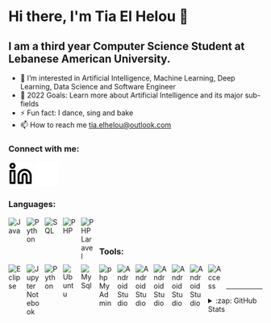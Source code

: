 # Hi there, I'm Tia El Helou 👋 

## I am a third year Computer Science Student at Lebanese American University.

- 👀 I’m interested in Artificial Intelligence, Machine Learning, Deep Learning, Data Science and Software Engineer
- 🥅 2022 Goals: Learn more about Artificial Intelligence and its major sub-fields
- ⚡ Fun fact: I dance, sing and bake
- 📫 How to reach me tia.elhelou@outlook.com 


### Connect with me:

[![linkedin](./img/linkedin-light.svg)](https://linkedin.com/in/tiaelhelou#gh-light-mode-only)
[![linkedin](./img/linkedin-dark.svg)](https://linkedin.com/in/tiaelhelou#gh-dark-mode-only)

### Languages:

[<img align="left" alt="Java" width="26px" src="https://cdn.jsdelivr.net/npm/programming-languages-logos@0.0.3/src/java/java.svg" style="padding-right:10px;" />][Java]

[<img align="left" alt="Python" width="26px" src="https://cdn.jsdelivr.net/npm/programming-languages-logos@0.0.3/src/python/python.svg" style="padding-right:10px;" />][Python]

[<img align="left" alt="SQL" width="26px" src="https://www.svgrepo.com/show/331760/sql-database-generic.svg" style="padding-right:10px;" />][SQL]

[<img align="left" alt="PHP" width="26px" src="https://www.svgrepo.com/show/354180/php.svg" style="padding-right:10px;" />][PHP]

[<img align="left" alt="PHP Laravel" width="26px" src="https://www.svgrepo.com/show/353985/laravel.svg" style="padding-right:10px;" />][PHP Laravel]

<br />
<br />

### Tools:

[<img align="left" alt="Eclipse" width="26px" src="https://www.svgrepo.com/show/353685/eclipse-icon.svg" style="padding-right:10px;" />][Eclipse]

[<img align="left" alt="Jupyter Notebook" width="26px" src="https://www.svgrepo.com/show/353949/jupyter.svg" style="padding-right:10px;" />][JupyterNotebook]

[<img align="left" alt="Python" width="26px" src="https://www.svgrepo.com/show/366496/text-x-python.svg" style="padding-right:10px;" />][PythonIDLE]

[<img align="left" alt="Ubuntu" width="26px" src="https://www.svgrepo.com/show/354481/ubuntu.svg" style="padding-right:10px;" />][Ubuntu]

[<img align="left" alt="MySql" width="26px" src="https://www.svgrepo.com/show/355133/mysql.svg" style="padding-right:10px;" />][MySql]

[<img align="left" alt="phpMyAdmin" width="26px" src="https://www.phpmyadmin.net/static/images/logo-og.png" style="padding-right:10px;" />][phpMyAdmin]

[<img align="left" alt="Android Studio" width="26px" src="https://www.svgrepo.com/show/7115/android.svg" style="padding-right:10px;" />][Android Studio]

[<img align="left" alt="Android Studio" width="26px" src="https://www.svgrepo.com/show/353913/ionic.svg" style="padding-right:10px;" />][Ionic Framework]

[<img align="left" alt="Android Studio" width="26px" src="https://www.svgrepo.com/show/354987/figma.svg" style="padding-right:10px;" />][Figma]

[<img align="left" alt="Android Studio" width="26px" src="https://www.svgrepo.com/show/354202/postman-icon.svg" style="padding-right:10px;" />][Postman]

[<img align="left" alt="Android Studio" width="26px" src="https://www.svgrepo.com/show/354522/visual-studio-code.svg" style="padding-right:10px;" />][Visual Studio Code]

[<img align="left" alt="Access" width="26px" src="https://www.svgrepo.com/show/373415/access.svg" style="padding-right:10px;" />][Access]


<br />
<br />



---

<details>
  <summary>:zap: GitHub Stats</summary>

  <img align="left" alt="tiaelhelou's GitHub Stats" src="https://github-readme-stats.vercel.app/api?username=tiaelhelou&show_icons=true&hide_border=false&title_color=ff652f&icon_color=FFE400&bg_color=09131B&text_color=ffffff&border_color=0c1a25" />

  <img align="left" alt="tiaelhelou's Top Language Stats" src="https://github-readme-stats.vercel.app/api/top-langs/?username=tiaelhelou&layout=compact" />

</details>

[linkedin]: https://www.linkedin.com/in/tiaelhelou

[Java]: https://www.google.com/search?q=java+language&client=firefox-b-d&hl=en&sxsrf=APq-WBvDkWWfn5TedYiun5xLQdzvJxAMuQ%3A1644365932624&ei=bAgDYpXUJZH7sAfsgZmwBQ&ved=0ahUKEwiVuq26rPH1AhWRPewKHexABlYQ4dUDCA0&uact=5&oq=java+language&gs_lcp=Cgdnd3Mtd2l6EAMyBQgAEIAEMgUIABCABDIFCAAQgAQyBQgAEIAEMgUIABCABDIFCAAQgAQyBQgAEIAEMgUIABCABDIFCAAQgAQyBQgAEIAEOgcIIxCwAxAnOgcIABBHELADOgcIABCwAxBDOgoIABDkAhCwAxgAOgwILhDIAxCwAxBDGAE6EgguEMcBENEDEMgDELADEEMYAToECC4QQzoECAAQCjoECCMQJzoECAAQQ0oECEEYAEoECEYYAVDBBFi_HWD3JWgBcAF4AIABzAGIAbQPkgEGMC4xMC4xmAEAoAEByAESwAEB2gEGCAAQARgJ2gEGCAEQARgI&sclient=gws-wiz

[Python]: https://www.google.com/search?q=Python+language&client=firefox-b-d&hl=en&sxsrf=APq-WBtbjYQoG_NKYv0bzn0aodqw6AkBcw%3A1644365946776&ei=eggDYujNLoz1sAfgjrq4DQ&ved=0ahUKEwjo8ozBrPH1AhWMOuwKHWCHDtcQ4dUDCA0&uact=5&oq=Python+language&gs_lcp=Cgdnd3Mtd2l6EAMyBQgAEJECMgUIABCRAjIGCAAQBxAeMgYIABAHEB4yBggAEAcQHjIGCAAQBxAeMgYIABAHEB4yBggAEAcQHjIGCAAQBxAeMgYIABAHEB46BwgAEEcQsAM6BwgAELADEENKBAhBGABKBAhGGABQ7gVYrSBguCxoAnABeAGAAfgNiAHJSZIBBzYtNS4zLjGYAQCgAQHIAQrAAQE&sclient=gws-wiz

[SQL]: https://www.google.com/search?q=SQL&client=firefox-b-d&hl=en&sxsrf=APq-WBuPMGnff5tmt2sQg8W7P5I8dPHXDw%3A1644366833390&ei=8QsDYu6VF4zrsAf8haiIBA&ved=0ahUKEwiu0u_nr_H1AhWMNewKHfwCCkEQ4dUDCA0&uact=5&oq=SQL&gs_lcp=Cgdnd3Mtd2l6EAMyBAgjECcyBAgjECcyBAguECcyBAgAEEMyBAgAEEMyCAgAEIAEELEDMgUIABCABDIFCAAQgAQyBQgAEIAEMggIABCABBCxAzoHCAAQRxCwAzoHCAAQsAMQQzoKCAAQ5AIQsAMYADoSCC4QxwEQ0QMQyAMQsAMQQxgBOgwILhDIAxCwAxBDGAE6BwgjEOoCECdKBAhBGABKBAhGGAFQuQ1Y3CBgviNoBXABeASAAaYIiAHZIJIBBzUtMS4zLjGYAQCgAQGwAQrIARLAAQHaAQYIABABGAnaAQYIARABGAg&sclient=gws-wiz

[Eclipse]: https://www.eclipse.org/

[JupyterNotebook]: https://jupyter.org/

[MySql]: https://www.mysql.com/products/workbench/

[PythonIDLE]: https://www.python.org/

[Ubuntu]: https://ubuntu.com/

[phpMyAdmin]: https://www.phpmyadmin.net/

[Access]: https://www.microsoft.com/en-ww/microsoft-365/access

[PHP]: https://www.google.com/search?client=firefox-b-d&q=PHP

[PHP Laravel]: https://laravel.com/

[Android Studio]: https://developer.android.com/docs

[Ionic Framework]: https://ionicframework.com/docs

[Figma]: https://www.figma.com/

[Postman]: https://www.postman.com/

[Visual Studio Code]: https://code.visualstudio.com/


